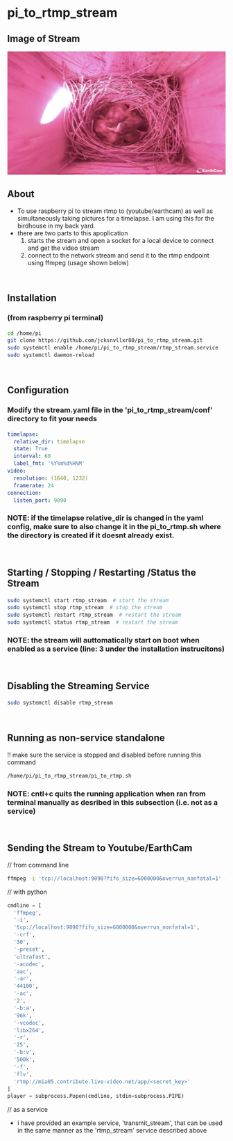 # pi_to_rtmp_stream

## Image of Stream

![alt text](./img/birdhouse_cam.png "Image of Stream")

## About

- To use raspberry pi to stream rtmp to (youtube/earthcam) as well as simultaneously taking pictures for a timelapse. I am using this for the birdhouse in my back yard.
- there are two parts to this apoplication
  1. starts the stream and open a socket for a local device to connect and get the video stream
  2. connect to the network stream and send it to the rtmp endpoint using ffmpeg (usage shown below)

&nbsp;&nbsp;

## Installation 

### (from raspberry pi terminal)

```bash
cd /home/pi
git clone https://github.com/jcksnvllxr80/pi_to_rtmp_stream.git
sudo systemctl enable /home/pi/pi_to_rtmp_stream/rtmp_stream.service
sudo systemctl daemon-reload
```
&nbsp;&nbsp;

## Configuration

### Modify the stream.yaml file in the 'pi_to_rtmp_stream/conf' directory to fit your needs

```yaml
timelapse:
  relative_dir: timelapse
  state: True
  interval: 60
  label_fmt: '%Y%m%d%H%M'
video:
  resolution: (1640, 1232)
  framerate: 24
connection:
  listen_port: 9090
```

### NOTE: if the timelapse relative_dir is changed in the yaml config, make sure to also change it in the pi_to_rtmp.sh where the directory is created if it doesnt already exist.

&nbsp;&nbsp;

## Starting / Stopping / Restarting /Status the Stream

```bash
sudo systemctl start rtmp_stream  # start the stream
sudo systemctl stop rtmp_stream  # stop the stream
sudo systemctl restart rtmp_stream  # restart the stream
sudo systemctl status rtmp_stream  # restart the stream
```

### NOTE: the stream will auttomatically start on boot when enabled as a service (line: 3 under the installation instrucitons)

&nbsp;&nbsp;

## Disabling the Streaming Service

```bash
sudo systemctl disable rtmp_stream
```
&nbsp;&nbsp;

## Running as non-service standalone

!! make sure the service is stopped and disabled before running this command

```bash
/home/pi/pi_to_rtmp_stream/pi_to_rtmp.sh
```

### NOTE: cntl+c quits the running application when ran from terminal manually as desribed in this subsection (i.e. not as a service)

&nbsp;&nbsp;

## Sending the Stream to Youtube/EarthCam

// from command line
```bash
ffmpeg -i 'tcp://localhost:9090?fifo_size=6000000&overrun_nonfatal=1' -crf 30 -preset ultrafast -acodec aac -ar 44100 -ac 2 -b:a 96k -vcodec libx264 -r 25 -b:v 500k -f flv 'rtmp://mia05.contribute.live-video.net/app/<secret_key>'
```

// with python
```python
cmdline = [
  'ffmpeg',
  '-i',
  'tcp://localhost:9090?fifo_size=6000000&overrun_nonfatal=1',
  '-crf',
  '30',
  '-preset',
  'ultrafast',
  '-acodec',
  'aac',
  '-ar',
  '44100',
  '-ac',
  '2',
  '-b:a',
  '96k',
  '-vcodec',
  'libx264',
  '-r',
  '25',
  '-b:v',
  '500k',
  '-f',
  'flv',
  'rtmp://mia05.contribute.live-video.net/app/<secret_key>'
]
player = subprocess.Popen(cmdline, stdin=subprocess.PIPE) 
```

// as a service
- i have provided an example service, 'transmit_stream', that can be used in the same manner as the 'rtmp_stream' service described above